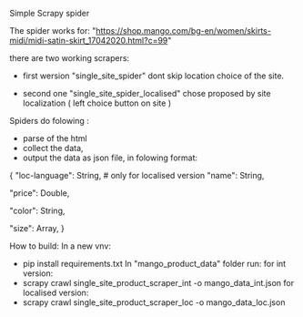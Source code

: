 Simple Scrapy spider

The spider works for:
"https://shop.mango.com/bg-en/women/skirts-midi/midi-satin-skirt_17042020.html?c=99"

there are two working scrapers:
- first wersion "single_site_spider" dont skip location choice of the site.

- second one "single_site_spider_localised" chose proposed by site localization ( left choice button on site )

Spiders do folowing :
- parse of the html
- collect the data,
- output the data as json file, in folowing format:

{
"loc-language": String, # only for localised version
"name": String,

"price": Double,

"color": String,

"size": Array,
}

How to build:
In a new vnv:
- pip install requirements.txt
In  "mango_product_data" folder run:
for int version:
-  scrapy crawl single_site_product_scraper_int -o mango_data_int.json
for localised version:
- scrapy crawl single_site_product_scraper_loc -o mango_data_loc.json
